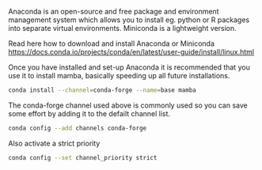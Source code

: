 Anaconda is an open-source and free package and environment management system which allows you to install eg. python or R packages into separate virtual environments. Miniconda is a lightweight version.

Read here how to download and install Anaconda or Miniconda
https://docs.conda.io/projects/conda/en/latest/user-guide/install/linux.html

Once you have installed and set-up Anaconda it is recommended that you use it to install mamba, basically speeding up all future installations.

````bash
conda install --channel=conda-forge --name=base mamba
````

The conda-forge channel used above is commonly used so you can save some effort by adding it to the defailt channel list.

````bash
conda config --add channels conda-forge
````

Also activate a strict priority

````bash
conda config --set channel_priority strict
````

